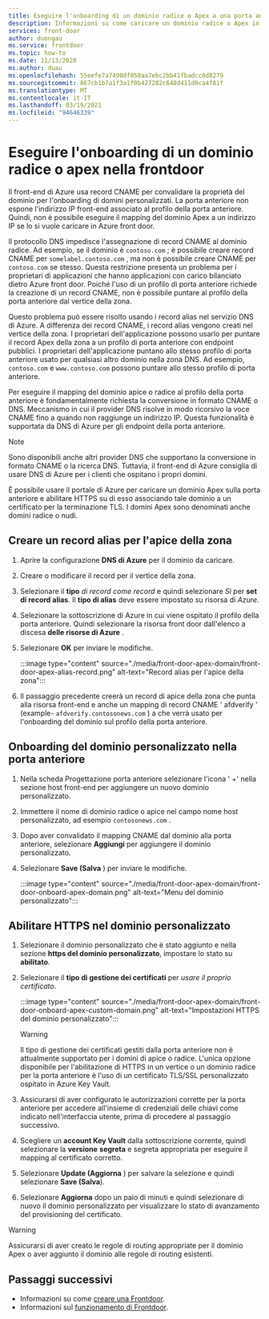 ```yaml
---
title: Eseguire l'onboarding di un dominio radice o Apex a una porta anteriore esistente-portale di Azure
description: Informazioni su come caricare un dominio radice o Apex in un sportello anteriore esistente usando il portale di Azure.
services: front-door
author: duongau
ms.service: frontdoor
ms.topic: how-to
ms.date: 11/13/2020
ms.author: duau
ms.openlocfilehash: 55eefe7a7490df050aa7ebc2bb41fbadcc8d8279
ms.sourcegitcommit: 867cb1b7a1f3a1f0b427282c648d411d0ca4f81f
ms.translationtype: MT
ms.contentlocale: it-IT
ms.lasthandoff: 03/19/2021
ms.locfileid: "94646339"
---
```

# <a name="onboard-a-root-or-apex-domain-on-your-front-door"></a>Eseguire l'onboarding di un dominio radice o apex nella frontdoor
Il front-end di Azure usa record CNAME per convalidare la proprietà del dominio per l'onboarding di domini personalizzati. La porta anteriore non espone l'indirizzo IP front-end associato al profilo della porta anteriore. Quindi, non è possibile eseguire il mapping del dominio Apex a un indirizzo IP se lo si vuole caricare in Azure front door.

Il protocollo DNS impedisce l'assegnazione di record CNAME al dominio radice. Ad esempio, se il dominio è `contoso.com` ; è possibile creare record CNAME per `somelabel.contoso.com` , ma non è possibile creare CNAME per `contoso.com` se stesso. Questa restrizione presenta un problema per i proprietari di applicazioni che hanno applicazioni con carico bilanciato dietro Azure front door. Poiché l'uso di un profilo di porta anteriore richiede la creazione di un record CNAME, non è possibile puntare al profilo della porta anteriore dal vertice della zona.

Questo problema può essere risolto usando i record alias nel servizio DNS di Azure. A differenza dei record CNAME, i record alias vengono creati nel vertice della zona. I proprietari dell'applicazione possono usarlo per puntare il record Apex della zona a un profilo di porta anteriore con endpoint pubblici. I proprietari dell'applicazione puntano allo stesso profilo di porta anteriore usato per qualsiasi altro dominio nella zona DNS. Ad esempio, `contoso.com` e `www.contoso.com` possono puntare allo stesso profilo di porta anteriore. 

Per eseguire il mapping del dominio apice o radice al profilo della porta anteriore è fondamentalmente richiesta la conversione in formato CNAME o DNS. Meccanismo in cui il provider DNS risolve in modo ricorsivo la voce CNAME fino a quando non raggiunge un indirizzo IP. Questa funzionalità è supportata da DNS di Azure per gli endpoint della porta anteriore. 

> [!NOTE]
> Sono disponibili anche altri provider DNS che supportano la conversione in formato CNAME o la ricerca DNS. Tuttavia, il front-end di Azure consiglia di usare DNS di Azure per i clienti che ospitano i propri domini.

È possibile usare il portale di Azure per caricare un dominio Apex sulla porta anteriore e abilitare HTTPS su di esso associando tale dominio a un certificato per la terminazione TLS. I domini Apex sono denominati anche domini radice o nudi.

## <a name="create-an-alias-record-for-zone-apex"></a>Creare un record alias per l'apice della zona

1. Aprire la configurazione **DNS di Azure** per il dominio da caricare.

1. Creare o modificare il record per il vertice della zona.

1. Selezionare il **tipo** *di record come record* e quindi selezionare *Sì* per **set di record alias**. Il **tipo di alias** deve essere impostato su risorsa di *Azure*.

1. Selezionare la sottoscrizione di Azure in cui viene ospitato il profilo della porta anteriore. Quindi selezionare la risorsa front door dall'elenco a discesa **delle risorse di Azure** .

1. Selezionare **OK** per inviare le modifiche.

    :::image type="content" source="./media/front-door-apex-domain/front-door-apex-alias-record.png" alt-text="Record alias per l'apice della zona":::

1. Il passaggio precedente creerà un record di apice della zona che punta alla risorsa front-end e anche un mapping di record CNAME ' afdverify ' (example- `afdverify.contosonews.com` ) a che verrà usato per l'onboarding del dominio sul profilo della porta anteriore.

## <a name="onboard-the-custom-domain-on-your-front-door"></a>Onboarding del dominio personalizzato nella porta anteriore

1. Nella scheda Progettazione porta anteriore selezionare l'icona ' +' nella sezione host front-end per aggiungere un nuovo dominio personalizzato.

1. Immettere il nome di dominio radice o apice nel campo nome host personalizzato, ad esempio `contosonews.com` .

1. Dopo aver convalidato il mapping CNAME dal dominio alla porta anteriore, selezionare **Aggiungi** per aggiungere il dominio personalizzato.

1. Selezionare **Save (Salva** ) per inviare le modifiche.

   :::image type="content" source="./media/front-door-apex-domain/front-door-onboard-apex-domain.png" alt-text="Menu del dominio personalizzato":::

## <a name="enable-https-on-your-custom-domain"></a>Abilitare HTTPS nel dominio personalizzato

1. Selezionare il dominio personalizzato che è stato aggiunto e nella sezione **https del dominio personalizzato**, impostare lo stato su **abilitato**.

1. Selezionare il  **tipo di gestione dei certificati** per *usare il proprio certificato*.

   :::image type="content" source="./media/front-door-apex-domain/front-door-onboard-apex-custom-domain.png" alt-text="Impostazioni HTTPS del dominio personalizzato":::    

   > [!WARNING]
   > Il tipo di gestione dei certificati gestiti dalla porta anteriore non è attualmente supportato per i domini di apice o radice. L'unica opzione disponibile per l'abilitazione di HTTPS in un vertice o un dominio radice per la porta anteriore è l'uso di un certificato TLS/SSL personalizzato ospitato in Azure Key Vault.

1. Assicurarsi di aver configurato le autorizzazioni corrette per la porta anteriore per accedere all'insieme di credenziali delle chiavi come indicato nell'interfaccia utente, prima di procedere al passaggio successivo.

1. Scegliere un **account Key Vault** dalla sottoscrizione corrente, quindi selezionare la **versione** **segreta** e segreta appropriata per eseguire il mapping al certificato corretto.

1. Selezionare **Update (Aggiorna** ) per salvare la selezione e quindi selezionare **Save (Salva**).

1. Selezionare **Aggiorna** dopo un paio di minuti e quindi selezionare di nuovo il dominio personalizzato per visualizzare lo stato di avanzamento del provisioning del certificato. 

> [!WARNING]
> Assicurarsi di aver creato le regole di routing appropriate per il dominio Apex o aver aggiunto il dominio alle regole di routing esistenti.

## <a name="next-steps"></a>Passaggi successivi

- Informazioni su come [creare una Frontdoor](quickstart-create-front-door.md).
- Informazioni sul [funzionamento di Frontdoor](front-door-routing-architecture.md).
